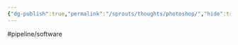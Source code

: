 ```yaml
---
{"dg-publish":true,"permalink":"/sprouts/thoughts/photoshop/","hide":true}
---
```


#pipeline/software
